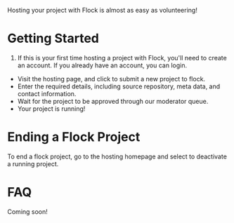Hosting your project with Flock is almost as easy as volunteering!

# Getting Started
1. If this is your first time hosting a project with Flock, you'll need to
create an account. If you already have an account, you can login.
+ Visit the hosting page, and click to submit a new project to flock.
+ Enter the required details, including source repository, meta data, and
contact information.
+ Wait for the project to be approved through our moderator queue.
+ Your project is running!

# Ending a Flock Project
To end a flock project, go to the hosting homepage and select to deactivate a
running project.

# FAQ
Coming soon!

